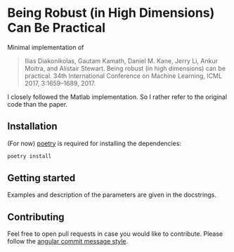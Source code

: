 # Being Robust (in High Dimensions) Can Be Practical

Minimal implementation of 
> Ilias Diakonikolas, Gautam Kamath, Daniel M. Kane, Jerry Li, Ankur Moitra, and Alistair Stewart. Being robust 
(in high dimensions) can be practical. 34th International Conference on Machine Learning, ICML 2017, 3:1659–1689, 2017.

I closely followed the Matlab implementation. So I rather refer to the original code than the paper.

## Installation

(For now) [poetry]() is required for installing the dependencies:

```bash
poetry install
```

## Getting started

Examples and description of the parameters are given in the docstrings.

## Contributing

Feel free to open pull requests in case you would like to contribute. Please follow the 
[angular commit message style](https://github.com/angular/angular/blob/master/CONTRIBUTING.md).
